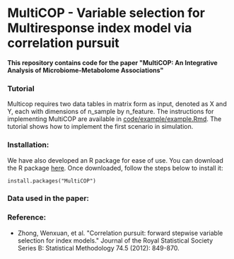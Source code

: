 # MultiCOP - Variable selection for Multiresponse index model via correlation pursuit 

**This repository contains code for the paper "MultiCOP: An Integrative Analysis of Microbiome-Metabolome Associations"**



### Tutorial

Multicop requires two data tables in matrix form as input, denoted as X and Y, each with dimensions of n_sample by n_feature. The instructions for implementing MultiCOP are available in [code/example/example.Rmd](https://github.com/zoey114/MultiCOP/blob/main/code/example/example.Rmd). The tutorial shows how to implement the first scenario in simulation.


### Installation:
We have also developed an R package for ease of use. You can download the R package [here](xxxxxxxxxxx). Once downloaded, follow the steps below to install it:

```{r}
install.packages("MultiCOP")
```


### Data used in the paper:



### Reference:
  - Zhong, Wenxuan, et al. "Correlation pursuit: forward stepwise variable selection for index models." Journal of the Royal Statistical Society Series B: Statistical Methodology 74.5 (2012): 849-870.

